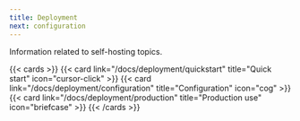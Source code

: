 ```yaml
---
title: Deployment
next: configuration
---
```


Information related to self-hosting topics.

<!--more-->

{{< cards >}}
  {{< card link="/docs/deployment/quickstart" title="Quick start" icon="cursor-click" >}}
  {{< card link="/docs/deployment/configuration" title="Configuration" icon="cog" >}}
  {{< card link="/docs/deployment/production" title="Production use" icon="briefcase" >}}
{{< /cards >}}